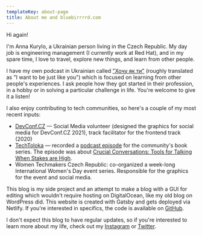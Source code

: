 ```yaml
---
templateKey: about-page
title: About me and bluebirrrrd.com
---
```

Hi again!

I'm Anna Kurylo, a Ukrainian person living in the Czech Republic. My day job is engineering management (I currently work at Red Hat), and in my spare time, I love to travel, explore new things, and learn from other people. 

I have my own podcast in Ukrainian called ["Хочу як ти"](https://anchor.fm/like-you) (roughly translated as "I want to be just like you") which is focused on learning from other people's experiences. I ask people how they got started in their profession, in a hobby or in solving a particular challenge in life. You're welcome to give it a listen!


I also enjoy contributing to tech communities, so here's a couple of my most recent inputs:

- [DevConf.CZ](https://devconf.cz) — Social Media volunteer (designed the graphics for social media for DevConf.CZ 2021), track facilitator for the frontend track (2020)
- [TechToloka](https://toloka.tech) — recorded a [podcast episode](https://anchor.fm/techtoloka/episodes/TechTolokaBooks-4---Crucial-Conversations-Tools-for-Talking-When-Stakes-Are-High-etp33h/a-a53b9jb) for the community's book series. The episode was about [Crucial Conversations: Tools for Talking When Stakes are High](https://www.goodreads.com/book/show/15014.Crucial_Conversations).
- Women Techmakers Czech Republic: co-organized a week-long International Women's Day event series. Responsible for the graphics for the event and social media.

This blog is my side project and an attempt to make a blog with a GUI for editing which wouldn't require hosting on DigitalOcean, like my old blog on WordPress did. This website is created with Gatsby and gets deployed via Netlify. If you're interested in specifics, the code is available on [GitHub](https://github.com/bluebirrrrd/bluebirrrrd.com).

I don't expect this blog to have regular updates, so if you're interested to learn more about my life, check out my [Instagram](https://instagram.com/bluebirrrrd) or [Twitter](https://twitter.com/bluebirrrrd).





